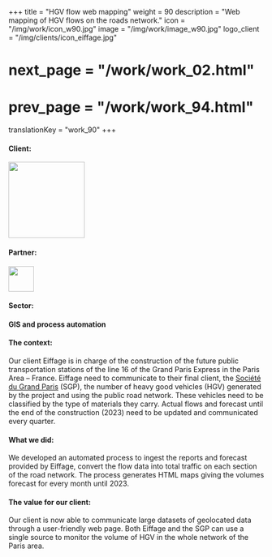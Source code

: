 +++
title = "HGV flow web mapping"
weight = 90
description = "Web mapping of HGV flows on the roads network."
icon = "/img/work/icon_w90.jpg"
image = "/img/work/image_w90.jpg"
logo_client = "/img/clients/icon_eiffage.jpg"
# next_page = "/work/work_02.html"
# prev_page = "/work/work_94.html"
translationKey = "work_90"
+++

<!-- Client -->
<div class="row">
	<div class="col-sm-3"><h4>Client:</h4></div>
	<!--  <div class="col-sm-3"> <h3><a href = "https://www.eiffage.com/" target="_blank">Eiffage</a> </h3> </div>-->
	<div class="col-sm-3"><a href = "https://www.eiffage.com/" target="_blank"> <img src="/img/clients/icon_eiffage.svg" width="150px"/></a></div>
	<!-- <div class="col-sm-3"></div> -->
</div>	

<!-- Partner -->
<div class="row">
	<div class="col-sm-3"><h4>Partner:</h4></div>
	<!--  <div class="col-sm-3"> <h5><a href = "http://www.cdvia.fr/" target="_blank">CDVIA</a> </h4> </div>-->
	<div class="col-sm-3"><a href = "http://www.cdvia.fr/" target="_blank"/> <img src="/img/clients/icon_cdvia.svg" height="50px"/></a></div>
</div>	

<!-- Sector -->
<div class="row">
	<div class="col-sm-3"><h4>Sector:</h4></div>
	<div class="col-sm-3"> <h4>GIS and process automation</h4></div>
	<div class="col-sm-3"></div>
</div>	

<h4>The context:</h4> 
<p>
Our client Eiffage is in charge of the construction of the future public transportation stations of the line 16 of the Grand Paris Express in the Paris Area – France. Eiffage need to communicate to their final client, the <a href = "https://www.societedugrandparis.fr/" target="_blank">Société du Grand Paris</a> (SGP), the number of heavy good vehicles (HGV) generated by the project and using the public road network. These vehicles need to be classified by the type of materials they carry. Actual flows and forecast until the end of the construction (2023) need to be updated and communicated every quarter.
</p>

<h4>What we did:</h4>
<p>
We developed an automated process to ingest the reports and forecast provided by Eiffage, convert the flow data into total traffic on each section of the road network. The process generates HTML maps giving the volumes forecast for every month until 2023.
</p>

<h4>The value for our client:</h4>
<p>
Our client is now able to communicate large datasets of geolocated data through a user-friendly web page. Both Eiffage and the SGP can use a single source to monitor the volume of HGV in the whole network of the Paris area.
</p>
